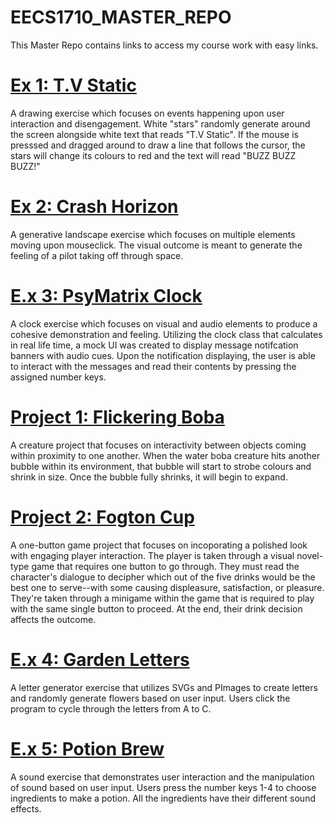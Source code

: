 # EECS1710_MASTER_REPO
This Master Repo contains links to access my course work with easy links.

# [Ex 1: T.V Static](https://github.com/JasmineLIE/EECS1710_Exercise1)
A drawing exercise which focuses on events happening upon user interaction and disengagement.  White "stars" randomly generate around the screen alongside white text that reads "T.V Static".  If the mouse is presssed and dragged around to draw a line that follows the cursor, the stars will change its colours to red and the text will read "BUZZ BUZZ BUZZ!"
 
# [Ex 2: Crash Horizon](https://github.com/JasmineLIE/EECS1710_Exercise2)
A generative landscape exercise which focuses on multiple elements moving upon mouseclick.  The visual outcome is meant to generate the feeling of a pilot taking off through space.
 
# [E.x 3: PsyMatrix Clock](https://github.com/JasmineLIE/EECS1710_Exercise3)
A clock exercise which focuses on visual and audio elements to produce a cohesive demonstration and feeling.  Utilizing the clock class that calculates in real life time, a mock UI was created to display message notifcation banners with audio cues.  Upon the notification displaying, the user is able to interact with the messages and read their contents by pressing the assigned number keys.

# [Project 1: Flickering Boba](https://github.com/JasmineLIE/EECS1710_Project1_FlickeringBoba)
A creature project that focuses on interactivity between objects coming within proximity to one another.  When the water boba creature hits another bubble within its environment, that bubble will start to strobe colours and shrink in size.  Once the bubble fully shrinks, it will begin to expand.

# [Project 2: Fogton Cup](https://github.com/JasmineLIE/EECS1710_Project2_FogtonCup)
A one-button game project that focuses on incoporating a polished look with engaging player interaction.  The player is taken through a visual novel-type game that requires one button to go through.  They must read the character's dialogue to decipher which out of the five drinks would be the best one to serve--with some causing displeasure, satisfaction, or pleasure.  They're taken through a minigame within the game that is required to play with the same single button to proceed.  At the end, their drink decision affects the outcome.

# [E.x 4: Garden Letters](https://github.com/JasmineLIE/EECS1710_Exercise4)
A letter generator exercise that utilizes SVGs and PImages to create letters and randomly generate flowers based on user input.  Users click the program to cycle through the letters from A to C.

# [E.x 5: Potion Brew](https://github.com/JasmineLIE/EECS1710_Exercise5)
A sound exercise that demonstrates user interaction and the manipulation of sound based on user input.  Users press the number keys 1-4 to choose ingredients to make a potion.  All the ingredients have their different sound effects.
